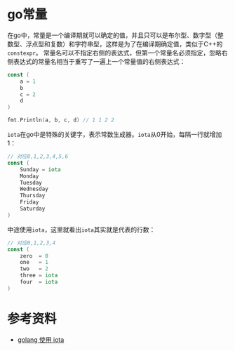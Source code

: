 # go常量

在go中，常量是一个编译期就可以确定的值，并且只可以是布尔型、数字型（整数型、浮点型和复数）和字符串型，这样是为了在编译期确定值，类似于C++的`constexpr`。
常量名可以不指定右侧的表达式，但第一个常量名必须指定，忽略右侧表达式的常量名相当于重写了一遍上一个常量值的右侧表达式：

```go
const (
    a = 1
    b
    c = 2
    d
)

fmt.Println(a, b, c, d) // 1 1 2 2
```

`iota`在go中是特殊的关键字，表示常数生成器。`iota`从0开始，每隔一行就增加1：

```go
// 对应0,1,2,3,4,5,6
const (
    Sunday = iota
    Monday
    Tuesday
    Wednesday
    Thursday
    Friday
    Saturday
)
```

中途使用`iota`，这里就看出`iota`其实就是代表的行数：

```go
// 对应0,1,2,3,4
const (
	zero  = 0
	one   = 1
	two   = 2
	three = iota
	four  = iota
)
```

# 参考资料

- [golang 使用 iota ](https://studygolang.com/articles/2192)

